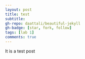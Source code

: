 ```yaml
---
layout: post
title: test
subtitle:
gh-repo: daattali/beautiful-jekyll
gh-badge: [star, fork, follow]
tags: [lab 1]
comments: true
---
```


It is a test post

